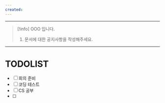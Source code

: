 ```yaml
---
created:
---
```

---
> [!info]
>  OOO 입니다. 
>  
>  1. 문서에 대한 공지사항을 작성해주세요.
---

# **TODOLIST**

- [ ] 회의 준비
- [ ] 코딩 테스트
- [ ] CS 공부
- [ ] 
